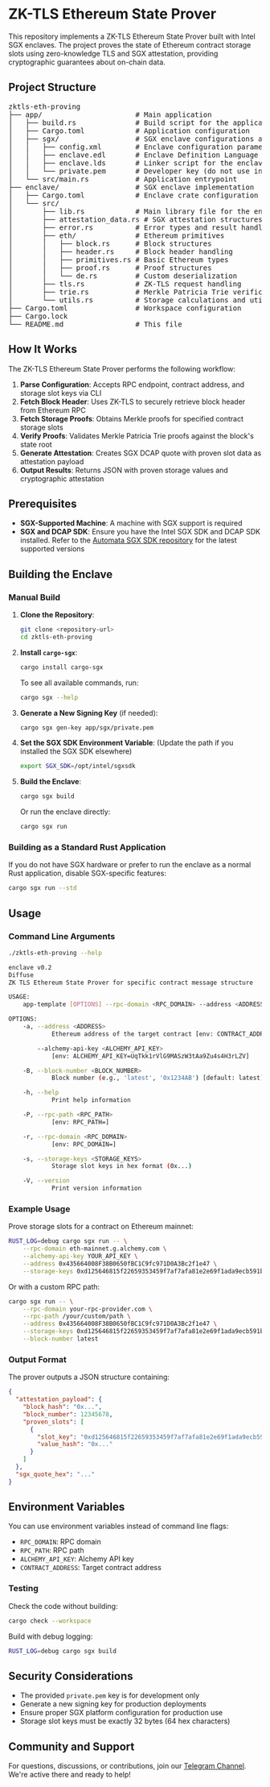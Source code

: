 # ZK-TLS Ethereum State Prover

This repository implements a ZK-TLS Ethereum State Prover built with Intel SGX enclaves. The project proves the state of Ethereum contract storage slots using zero-knowledge TLS and SGX attestation, providing cryptographic guarantees about on-chain data.

## Project Structure
<pre>
zktls-eth-proving
├── app/                      # Main application
│   ├── build.rs              # Build script for the application
│   ├── Cargo.toml            # Application configuration
│   ├── sgx/                  # SGX enclave configurations and definitions
│   │   ├── config.xml        # Enclave configuration parameters
│   │   ├── enclave.edl       # Enclave Definition Language file
│   │   ├── enclave.lds       # Linker script for the enclave
│   │   └── private.pem       # Developer key (do not use in production)
│   └── src/main.rs           # Application entrypoint
├── enclave/                  # SGX enclave implementation
│   ├── Cargo.toml            # Enclave crate configuration
│   └── src/
│       ├── lib.rs            # Main library file for the enclave
│       ├── attestation_data.rs # SGX attestation structures
│       ├── error.rs          # Error types and result handling
│       ├── eth/              # Ethereum primitives
│       │   ├── block.rs      # Block structures
│       │   ├── header.rs     # Block header handling
│       │   ├── primitives.rs # Basic Ethereum types
│       │   ├── proof.rs      # Proof structures
│       │   └── de.rs         # Custom deserialization
│       ├── tls.rs            # ZK-TLS request handling
│       ├── trie.rs           # Merkle Patricia Trie verification
│       └── utils.rs          # Storage calculations and utilities
├── Cargo.toml                # Workspace configuration
├── Cargo.lock
└── README.md                 # This file
</pre>

## How It Works

The ZK-TLS Ethereum State Prover performs the following workflow:

1. **Parse Configuration**: Accepts RPC endpoint, contract address, and storage slot keys via CLI
2. **Fetch Block Header**: Uses ZK-TLS to securely retrieve block header from Ethereum RPC
3. **Fetch Storage Proofs**: Obtains Merkle proofs for specified contract storage slots
4. **Verify Proofs**: Validates Merkle Patricia Trie proofs against the block's state root
5. **Generate Attestation**: Creates SGX DCAP quote with proven slot data as attestation payload
6. **Output Results**: Returns JSON with proven storage values and cryptographic attestation

## Prerequisites

- **SGX-Supported Machine**: A machine with SGX support is required
- **SGX and DCAP SDK**: Ensure you have the Intel SGX SDK and DCAP SDK installed. Refer to the [Automata SGX SDK repository](https://github.com/automata-network/automata-sgx-sdk) for the latest supported versions

## Building the Enclave

### Manual Build

1. **Clone the Repository**:
    ```bash
    git clone <repository-url>
    cd zktls-eth-proving
    ```

2. **Install `cargo-sgx`**:
    ```bash
    cargo install cargo-sgx
    ```
   To see all available commands, run:
    ```bash
    cargo sgx --help
    ```

3. **Generate a New Signing Key** (if needed):
    ```bash
    cargo sgx gen-key app/sgx/private.pem
    ```

4. **Set the SGX SDK Environment Variable**:
   (Update the path if you installed the SGX SDK elsewhere)
    ```bash
    export SGX_SDK=/opt/intel/sgxsdk
    ```

5. **Build the Enclave**:
    ```bash
    cargo sgx build
    ```
   Or run the enclave directly:
    ```bash
    cargo sgx run
    ```

### Building as a Standard Rust Application

If you do not have SGX hardware or prefer to run the enclave as a normal Rust application, disable SGX-specific features:
```bash
cargo sgx run --std
```

## Usage

### Command Line Arguments

```bash
./zktls-eth-proving --help

enclave v0.2
Diffuse
ZK TLS Ethereum State Prover for specific contract message structure

USAGE:
    app-template [OPTIONS] --rpc-domain <RPC_DOMAIN> --address <ADDRESS>

OPTIONS:
    -a, --address <ADDRESS>
            Ethereum address of the target contract [env: CONTRACT_ADDRESS=]

        --alchemy-api-key <ALCHEMY_API_KEY>
            [env: ALCHEMY_API_KEY=UqTkk1rVlG9MASzW3tAa9Zu4s4H3rLZV]

    -B, --block-number <BLOCK_NUMBER>
            Block number (e.g., 'latest', '0x1234AB') [default: latest]

    -h, --help
            Print help information

    -P, --rpc-path <RPC_PATH>
            [env: RPC_PATH=]

    -r, --rpc-domain <RPC_DOMAIN>
            [env: RPC_DOMAIN=]

    -s, --storage-keys <STORAGE_KEYS>
            Storage slot keys in hex format (0x...)

    -V, --version
            Print version information
```

### Example Usage

Prove storage slots for a contract on Ethereum mainnet:

```bash
RUST_LOG=debug cargo sgx run -- \
    --rpc-domain eth-mainnet.g.alchemy.com \
    --alchemy-api-key YOUR_API_KEY \
    --address 0x435664008F38B0650fBC1C9fc971D0A3Bc2f1e47 \
    --storage-keys 0xd125646815f22659353459f7af7afa81e2e69f1ada9ecb591b60ce87cfdbfcf0
```

Or with a custom RPC path:

```bash
cargo sgx run -- \
    --rpc-domain your-rpc-provider.com \
    --rpc-path /your/custom/path \
    --address 0x435664008F38B0650fBC1C9fc971D0A3Bc2f1e47 \
    --storage-keys 0xd125646815f22659353459f7af7afa81e2e69f1ada9ecb591b60ce87cfdbfcf0 \
    --block-number latest
```

### Output Format

The prover outputs a JSON structure containing:

```json
{
  "attestation_payload": {
    "block_hash": "0x...",
    "block_number": 12345678,
    "proven_slots": [
      {
        "slot_key": "0xd125646815f22659353459f7af7afa81e2e69f1ada9ecb591b60ce87cfdbfcf0",
        "value_hash": "0x..."
      }
    ]
  },
  "sgx_quote_hex": "..."
}
```

## Environment Variables

You can use environment variables instead of command line flags:

- `RPC_DOMAIN`: RPC domain
- `RPC_PATH`: RPC path
- `ALCHEMY_API_KEY`: Alchemy API key
- `CONTRACT_ADDRESS`: Target contract address


### Testing

Check the code without building:
```bash
cargo check --workspace
```

Build with debug logging:
```bash
RUST_LOG=debug cargo sgx build
```

## Security Considerations

- The provided `private.pem` key is for development only
- Generate a new signing key for production deployments
- Ensure proper SGX platform configuration for production use
- Storage slot keys must be exactly 32 bytes (64 hex characters)

## Community and Support

For questions, discussions, or contributions, join our [Telegram Channel](https://t.me/zkdiffuse). We're active there and ready to help!
